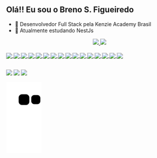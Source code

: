 ## Olá!! Eu sou o Breno S. Figueiredo
- 🔭 Desenvolvedor Full Stack pela Kenzie Academy Brasil
- 🌱 Atualmente estudando NestJs

<div align="center">
  <a href="https://github.com/brenofigueiredoo">
  
  <img height="195px" src="https://github-readme-stats.vercel.app/api?username=brenofigueiredoo&show_theme=radical&theme=codeSTACKr&include_all_commits=true&icons=true&hide_border=true"/>
  <img height="195px" src="https://github-readme-stats.vercel.app/api/top-langs/?username=brenofigueiredoo&theme=codeSTACKr&show_icons=true&hide_border=true&layout=compact"/>
</div>

<div style="display: inline_block"><br>
  <img align="center" src="https://skillicons.dev/icons?i=html" />
  <img align="center" src="https://skillicons.dev/icons?i=css" />
  <img align="center" src="https://skillicons.dev/icons?i=javascript" />
  <img align="center" src="https://skillicons.dev/icons?i=typescript" />
  <img align="center" src="https://skillicons.dev/icons?i=react" />
  <img align="center" src="https://skillicons.dev/icons?i=nodejs" />
  <img align="center" src="https://skillicons.dev/icons?i=python" />
  <img align="center" src="https://skillicons.dev/icons?i=django" />
  <img align="center" src="https://skillicons.dev/icons?i=java" />
  <img align="center" src="https://skillicons.dev/icons?i=git" />
  <img align="center" src="https://skillicons.dev/icons?i=docker" />
  <img align="center" src="https://skillicons.dev/icons?i=postgresql" />
  <img align="center" src="https://skillicons.dev/icons?i=mysql" />
  <img align="center" src="https://skillicons.dev/icons?i=mongodb" />
  <img align="center" src="https://skillicons.dev/icons?i=aws" />
  <img align="center" src="https://skillicons.dev/icons?i=heroku" />
</div>

  ##
 
<div> 
  <a href = "mailto:brenos93@gmail.com"><img src="https://img.shields.io/badge/-Gmail-%23333?style=for-the-badge&logo=gmail&logoColor=white" target="_blank"></a>
  <a href="https://www.linkedin.com/in/brenosfigueiredo/" target="_blank"><img src="https://img.shields.io/badge/-LinkedIn-%230077B5?style=for-the-badge&logo=linkedin&logoColor=white" target="_blank"></a> 
  <a href = "https://portfolio-brenofigueiredoo.vercel.app/"><img src="https://img.shields.io/badge/Portf%C3%B3lio-8B0000?style=for-the-badge" target="_blank"></a>
  
  ![Snake animation](https://github.com/brenofigueiredoo/brenofigueiredoo/blob/output/github-contribution-grid-snake.svg)
</div>
